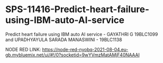 # SPS-11416-Predict-heart-failure-using-IBM-auto-AI-service

Predict heart failure using IBM auto AI service - GAYATHRI G 19BLC1099 and UPADHYAYULA SARADA MANASWINI - 19BLC1138

NODE RED LINK: https://node-red-nyobq-2021-08-04.eu-gb.mybluemix.net/ui/#!/0?socketid=9wYVmzMatAMjF40NAAAI 
